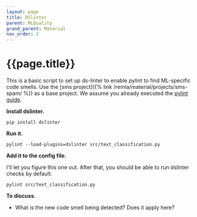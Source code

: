 ```yaml
---
layout: page
title: DSlinter
parent: MLQuality
grand_parent: Material
nav_order: 2
---
```


# {{page.title}}

This is a basic script to set up ds-linter to enable pylint to find ML-specific code smells.
Use the [sms project]({% link /remla/material/projects/sms-spam/ %}) as a base project. 
We assume you already executed the [pylint guide](./pylint).

**Install dslinter.**

```
pip install dslinter
```

**Run it.**

```
pylint --load-plugins=dslinter src/text_classification.py
```

**Add it to the config file.**

I'll let you figure this one out. After that, you should be able to run dslinter checks by default:

```
pylint src/text_classification.py
```

**To discuss.**

- What is the new code smell being detected? Does it apply here?
